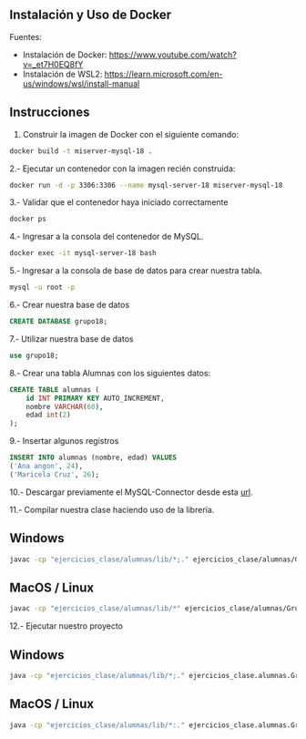 ## Instalación y Uso de Docker

Fuentes:

- Instalación de Docker: https://www.youtube.com/watch?v=_et7H0EQ8fY
- Instalación de WSL2: https://learn.microsoft.com/en-us/windows/wsl/install-manual

## Instrucciones

1. Construir la imagen de Docker con el siguiente comando:

```bash
docker build -t miserver-mysql-18 .
```

2.- Ejecutar un contenedor con la imagen recién construida:

```bash
docker run -d -p 3306:3306 --name mysql-server-18 miserver-mysql-18
```

3.- Validar que el contenedor haya iniciado correctamente

```bash
docker ps
```

4.- Ingresar a la consola del contenedor de MySQL.

```bash
docker exec -it mysql-server-18 bash
```

5.- Ingresar a la consola de base de datos para crear nuestra tabla.

```bash
mysql -u root -p
```

6.- Crear nuestra base de datos

```sql
CREATE DATABASE grupo18;
```

7.- Utilizar nuestra base de datos

```sql
use grupo18;
```

8.- Crear una tabla Alumnas con los siguientes datos:

```sql
CREATE TABLE alumnas (
    id INT PRIMARY KEY AUTO_INCREMENT,
    nombre VARCHAR(60),
    edad int(2)
);
```

9.- Insertar algunos registros

```sql
INSERT INTO alumnas (nombre, edad) VALUES
('Ana angon', 24),
('Maricela Cruz', 26);
```

10.- Descargar previamente el MySQL-Connector desde esta [url](https://dev.mysql.com/downloads/connector/j/).

11.- Compilar nuestra clase haciendo uso de la librería.

## Windows

```bash
javac -cp "ejercicios_clase/alumnas/lib/*;." ejercicios_clase/alumnas/Grupo18.java
```

## MacOS / Linux

```bash
javac -cp "ejercicios_clase/alumnas/lib/*" ejercicios_clase/alumnas/Grupo18.java
```

12.- Ejecutar nuestro proyecto

## Windows

```bash
java -cp "ejercicios_clase/alumnas/lib/*;." ejercicios_clase.alumnas.Grupo18
```

## MacOS / Linux

```bash
java -cp "ejercicios_clase/alumnas/lib/*:." ejercicios_clase.alumnas.Grupo18
```
